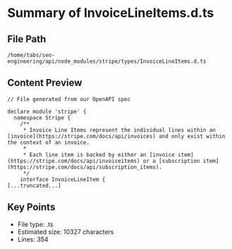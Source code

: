 # Summary of InvoiceLineItems.d.ts
  
## File Path
`/home/tabs/seo-engineering/api/node_modules/stripe/types/InvoiceLineItems.d.ts`

## Content Preview
```
// File generated from our OpenAPI spec

declare module 'stripe' {
  namespace Stripe {
    /**
     * Invoice Line Items represent the individual lines within an [invoice](https://stripe.com/docs/api/invoices) and only exist within the context of an invoice.
     *
     * Each line item is backed by either an [invoice item](https://stripe.com/docs/api/invoiceitems) or a [subscription item](https://stripe.com/docs/api/subscription_items).
     */
    interface InvoiceLineItem {
[...truncated...]
```

## Key Points
- File type: .ts
- Estimated size: 10327 characters
- Lines: 354
